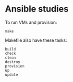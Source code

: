 # Ansible studies

To run VMs and provision:

```
make
```

Makefile also have these tasks:

```
build
check
clean
destroy
provision
up
update
```

